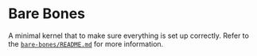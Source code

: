 # Bare Bones

A minimal kernel that to make sure everything is set up correctly. Refer to the [`bare-bones/README.md`](../bare-bones/README.md) for more information.
